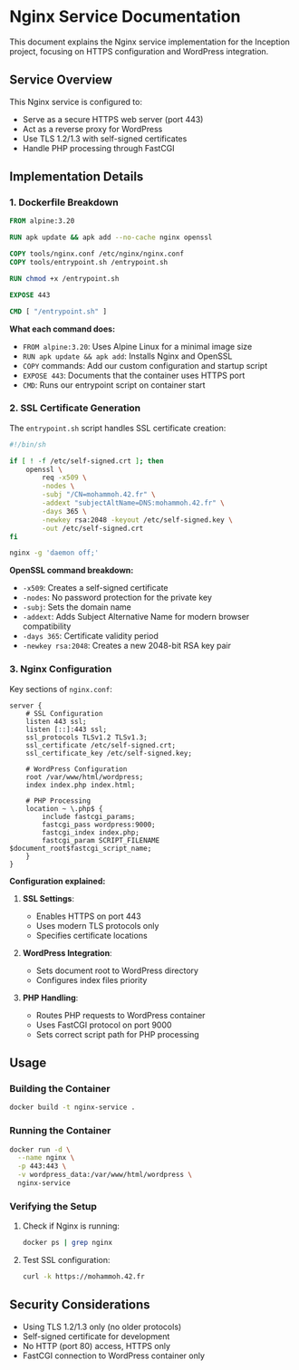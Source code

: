 # Nginx Service Documentation

This document explains the Nginx service implementation for the Inception project, focusing on HTTPS configuration and WordPress integration.

## Service Overview

This Nginx service is configured to:
- Serve as a secure HTTPS web server (port 443)
- Act as a reverse proxy for WordPress
- Use TLS 1.2/1.3 with self-signed certificates
- Handle PHP processing through FastCGI

## Implementation Details

### 1. Dockerfile Breakdown
```dockerfile
FROM alpine:3.20

RUN apk update && apk add --no-cache nginx openssl

COPY tools/nginx.conf /etc/nginx/nginx.conf
COPY tools/entrypoint.sh /entrypoint.sh

RUN chmod +x /entrypoint.sh

EXPOSE 443

CMD [ "/entrypoint.sh" ]
```

**What each command does:**
- `FROM alpine:3.20`: Uses Alpine Linux for a minimal image size
- `RUN apk update && apk add`: Installs Nginx and OpenSSL
- `COPY` commands: Add our custom configuration and startup script
- `EXPOSE 443`: Documents that the container uses HTTPS port
- `CMD`: Runs our entrypoint script on container start

### 2. SSL Certificate Generation
The `entrypoint.sh` script handles SSL certificate creation:

```bash
#!/bin/sh

if [ ! -f /etc/self-signed.crt ]; then
    openssl \
        req -x509 \
        -nodes \
        -subj "/CN=mohammoh.42.fr" \
        -addext "subjectAltName=DNS:mohammoh.42.fr" \
        -days 365 \
        -newkey rsa:2048 -keyout /etc/self-signed.key \
        -out /etc/self-signed.crt
fi

nginx -g 'daemon off;'
```

**OpenSSL command breakdown:**
- `-x509`: Creates a self-signed certificate
- `-nodes`: No password protection for the private key
- `-subj`: Sets the domain name
- `-addext`: Adds Subject Alternative Name for modern browser compatibility
- `-days 365`: Certificate validity period
- `-newkey rsa:2048`: Creates a new 2048-bit RSA key pair

### 3. Nginx Configuration
Key sections of `nginx.conf`:

```nginx
server {
    # SSL Configuration
    listen 443 ssl;
    listen [::]:443 ssl;
    ssl_protocols TLSv1.2 TLSv1.3;
    ssl_certificate /etc/self-signed.crt;
    ssl_certificate_key /etc/self-signed.key;

    # WordPress Configuration
    root /var/www/html/wordpress;
    index index.php index.html;

    # PHP Processing
    location ~ \.php$ {
        include fastcgi_params;
        fastcgi_pass wordpress:9000;
        fastcgi_index index.php;
        fastcgi_param SCRIPT_FILENAME $document_root$fastcgi_script_name;
    }
}
```

**Configuration explained:**
1. **SSL Settings**:
   - Enables HTTPS on port 443
   - Uses modern TLS protocols only
   - Specifies certificate locations

2. **WordPress Integration**:
   - Sets document root to WordPress directory
   - Configures index files priority

3. **PHP Handling**:
   - Routes PHP requests to WordPress container
   - Uses FastCGI protocol on port 9000
   - Sets correct script path for PHP processing

## Usage

### Building the Container
```bash
docker build -t nginx-service .
```

### Running the Container
```bash
docker run -d \
  --name nginx \
  -p 443:443 \
  -v wordpress_data:/var/www/html/wordpress \
  nginx-service
```

### Verifying the Setup
1. Check if Nginx is running:
   ```bash
   docker ps | grep nginx
   ```

2. Test SSL configuration:
   ```bash
   curl -k https://mohammoh.42.fr
   ```

## Security Considerations
- Using TLS 1.2/1.3 only (no older protocols)
- Self-signed certificate for development
- No HTTP (port 80) access, HTTPS only
- FastCGI connection to WordPress container only
